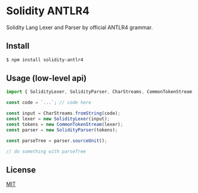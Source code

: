 # Solidity ANTLR4

Solidity Lang Lexer and Parser by official ANTLR4 grammar.

## Install

```bash
$ npm install solidity-antlr4
```

## Usage (low-level api)

```ts
import { SolidityLexer, SolidityParser, CharStreams, CommonTokenStream } from 'solididty-antlr4';

const code = `...`; // code here

const input = CharStreams.fromString(code);
const lexer = new SolidityLexer(input);
const tokens = new CommonTokenStream(lexer);
const parser = new SolidityParser(tokens);

const parseTree = parser.sourceUnit();

// do something with parseTree
```

## License

[MIT](./LICENSE)
